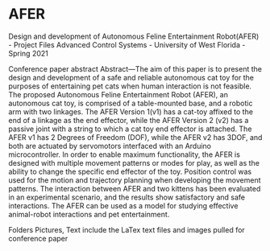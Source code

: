 # AFER
Design and development of  Autonomous Feline Entertainment Robot(AFER) - Project Files
Advanced Control Systems - University of West Florida - Spring 2021


Conference paper abstract
Abstract—The aim of this paper is to present the design and development of a safe and reliable autonomous cat toy for the purposes of entertaining pet cats when human interaction is not feasible. The proposed Autonomous Feline Entertainment Robot (AFER), an autonomous cat toy, is comprised of a table-mounted base, and a robotic arm with two linkages. The AFER Version 1(v1) has a cat-toy affixed to the end of a linkage as the end effector, while the AFER Version 2 (v2) has a passive joint with a string to which a cat toy end effector is attached.  The AFER v1 has 2 Degrees of Freedom (DOF), while the AFER v2 has 3DOF, and both are actuated by servomotors interfaced with an Arduino microcontroller. In order to enable maximum functionality, the AFER is designed with multiple movement patterns or modes for play, as well as the ability to change the specific end effector of the toy. Position control was used for the motion and trajectory planning when developing the movement patterns. The interaction between AFER and two kittens has been evaluated in an experimental scenario, and the results show satisfactory and safe interactions. The AFER can be used as a model for studying effective animal-robot interactions and pet entertainment.


Folders Pictures, Text include the LaTex text files and images pulled for conference paper
